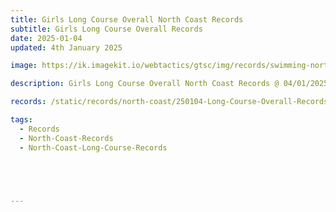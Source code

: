 ```yaml
---
title: Girls Long Course Overall North Coast Records
subtitle: Girls Long Course Overall Records
date: 2025-01-04
updated: 4th January 2025

image: https://ik.imagekit.io/webtactics/gtsc/img/records/swimming-north-coast-400x600.jpg

description: Girls Long Course Overall North Coast Records @ 04/01/2025

records: /static/records/north-coast/250104-Long-Course-Overall-Records-Girls.pdf

tags:
  - Records
  - North-Coast-Records
  - North-Coast-Long-Course-Records





---
```





